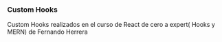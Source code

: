 ### Custom Hooks
Custom Hooks realizados en el curso de React de cero a expert( Hooks y MERN) de Fernando Herrera
